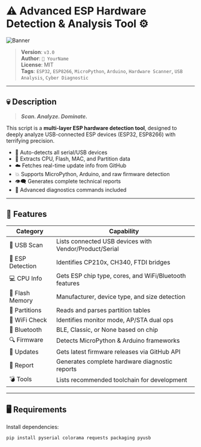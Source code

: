 # ⚠️ Advanced ESP Hardware Detection & Analysis Tool ⚙️

![Banner](https://user-images.githubusercontent.com/12345678/esp_banner.png)

> **Version**: `v3.0`  
> **Author**: `👤 YourName`  
> **License**: MIT  
> **Tags**: `ESP32`, `ESP8266`, `MicroPython`, `Arduino`, `Hardware Scanner`, `USB Analysis`, `Cyber Diagnostic`

---

## 💀 Description

> **_Scan. Analyze. Dominate._**

This script is a **multi-layer ESP hardware detection tool**, designed to deeply analyze USB-connected ESP devices (ESP32, ESP8266) with terrifying precision.

- 🧠 Auto-detects all serial/USB devices
- 🔬 Extracts CPU, Flash, MAC, and Partition data
- ☁️ Fetches real-time update info from GitHub
- 💥 Supports MicroPython, Arduino, and raw firmware detection
- 👁️‍🗨️ Generates complete technical reports
- 🧪 Advanced diagnostics commands included

---

## 🧠 Features

| Category       | Capability |
|----------------|------------|
| 🔌 USB Scan     | Lists connected USB devices with Vendor/Product/Serial |
| 🧿 ESP Detection | Identifies CP210x, CH340, FTDI bridges |
| 💻 CPU Info     | Gets ESP chip type, cores, and WiFi/Bluetooth features |
| 💾 Flash Memory | Manufacturer, device type, and size detection |
| 🧱 Partitions   | Reads and parses partition tables |
| 📶 WiFi Check   | Identifies monitor mode, AP/STA dual ops |
| 📳 Bluetooth    | BLE, Classic, or None based on chip |
| 🔍 Firmware     | Detects MicroPython & Arduino frameworks |
| 🔁 Updates      | Gets latest firmware releases via GitHub API |
| 📝 Report       | Generates complete hardware diagnostic reports |
| 💣 Tools        | Lists recommended toolchain for development |

---

## 🖥️ Requirements

Install dependencies:

```bash
pip install pyserial colorama requests packaging pyusb